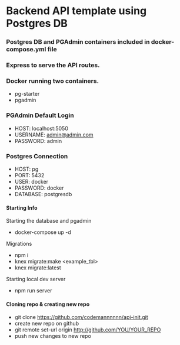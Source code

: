 # Backend API template using Postgres DB

### Postgres DB and PGAdmin containers included in docker-compose.yml file

### Express to serve the API routes.

### Docker running two containers.

- pg-starter
- pgadmin

### PGAdmin Default Login

- HOST: localhost:5050
- USERNAME: admin@admin.com
- PASSWORD: admin

### Postgres Connection

- HOST: pg
- PORT: 5432
- USER: docker
- PASSWORD: docker
- DATABASE: postgresdb

#### Starting Info

Starting the database and pgadmin

- docker-compose up -d

Migrations

- npm i
- knex migrate:make <example_tbl>
- knex migrate:latest

Starting local dev server

- npm run server

#### Cloning repo & creating new repo

- git clone https://github.com/codemannnnnn/api-init.git
- create new repo on github
- git remote set-url origin http://github.com/YOU/YOUR_REPO
- push new changes to new repo
